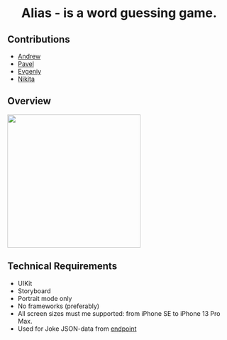 <h1 align="center">Alias - is a word guessing game.</h1>


## Contributions

- <a href="https://github.com/drewkuznetsov">Andrew</a>
- <a href="https://github.com/Pavelburdov">Pavel</a>
- <a href="https://github.com/myIDDQD">Evgeniy</a>
- <a href="https://github.com/NikitaRekaev">Nikita</a>

## Overview

<img src="Resources/Alias.gif" width="300"/>

## Technical Requirements

- UIKit
- Storyboard
- Portrait mode only
- No frameworks (preferably)
- All screen sizes must me supported: from iPhone SE to iPhone 13 Pro Max.
- Used for Joke JSON-data from [endpoint](https://joke.deno.dev/)
